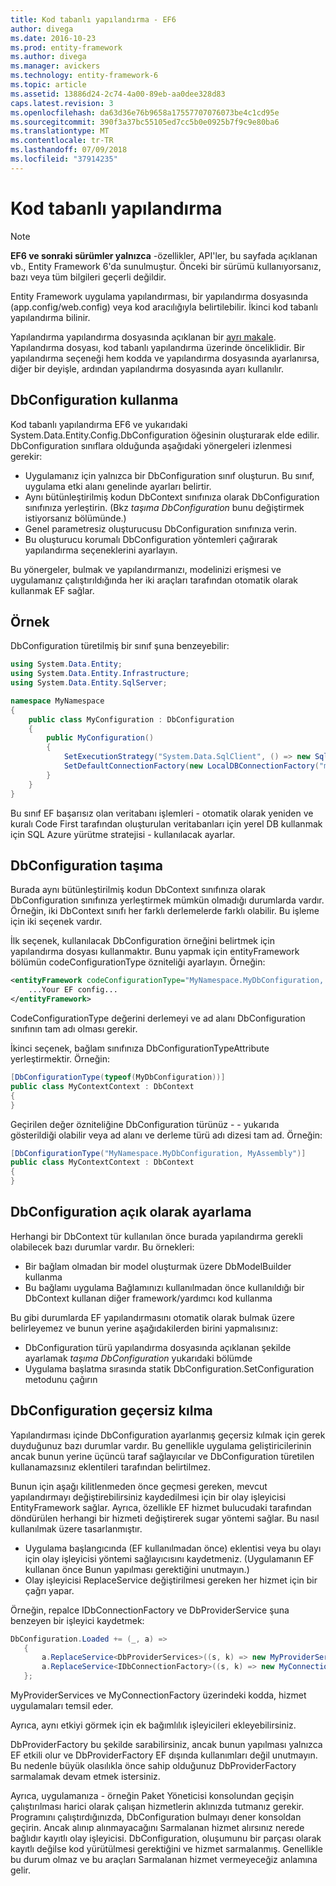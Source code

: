 ```yaml
---
title: Kod tabanlı yapılandırma - EF6
author: divega
ms.date: 2016-10-23
ms.prod: entity-framework
ms.author: divega
ms.manager: avickers
ms.technology: entity-framework-6
ms.topic: article
ms.assetid: 13886d24-2c74-4a00-89eb-aa0dee328d83
caps.latest.revision: 3
ms.openlocfilehash: da63d36e76b9658a17557707076073be4c1cd95e
ms.sourcegitcommit: 390f3a37bc55105ed7cc5b0e0925b7f9c9e80ba6
ms.translationtype: MT
ms.contentlocale: tr-TR
ms.lasthandoff: 07/09/2018
ms.locfileid: "37914235"
---
```

# <a name="code-based-configuration"></a>Kod tabanlı yapılandırma
> [!NOTE]
> **EF6 ve sonraki sürümler yalnızca** -özellikler, API'ler, bu sayfada açıklanan vb., Entity Framework 6'da sunulmuştur. Önceki bir sürümü kullanıyorsanız, bazı veya tüm bilgileri geçerli değildir.  

Entity Framework uygulama yapılandırması, bir yapılandırma dosyasında (app.config/web.config) veya kod aracılığıyla belirtilebilir. İkinci kod tabanlı yapılandırma bilinir.  

Yapılandırma yapılandırma dosyasında açıklanan bir [ayrı makale](config-file.md). Yapılandırma dosyası, kod tabanlı yapılandırma üzerinde önceliklidir. Bir yapılandırma seçeneği hem kodda ve yapılandırma dosyasında ayarlanırsa, diğer bir deyişle, ardından yapılandırma dosyasında ayarı kullanılır.  

## <a name="using-dbconfiguration"></a>DbConfiguration kullanma  

Kod tabanlı yapılandırma EF6 ve yukarıdaki System.Data.Entity.Config.DbConfiguration öğesinin oluşturarak elde edilir. DbConfiguration sınıflara olduğunda aşağıdaki yönergeleri izlenmesi gerekir:  

- Uygulamanız için yalnızca bir DbConfiguration sınıf oluşturun. Bu sınıf, uygulama etki alanı genelinde ayarları belirtir.  
- Aynı bütünleştirilmiş kodun DbContext sınıfınıza olarak DbConfiguration sınıfınıza yerleştirin. (Bkz *taşıma DbConfiguration* bunu değiştirmek istiyorsanız bölümünde.)  
- Genel parametresiz oluşturucusu DbConfiguration sınıfınıza verin.  
- Bu oluşturucu korumalı DbConfiguration yöntemleri çağırarak yapılandırma seçeneklerini ayarlayın.  

Bu yönergeler, bulmak ve yapılandırmanızı, modelinizi erişmesi ve uygulamanız çalıştırıldığında her iki araçları tarafından otomatik olarak kullanmak EF sağlar.  

## <a name="example"></a>Örnek  

DbConfiguration türetilmiş bir sınıf şuna benzeyebilir:  

``` csharp
using System.Data.Entity;
using System.Data.Entity.Infrastructure;
using System.Data.Entity.SqlServer;

namespace MyNamespace
{
    public class MyConfiguration : DbConfiguration
    {
        public MyConfiguration()
        {
            SetExecutionStrategy("System.Data.SqlClient", () => new SqlAzureExecutionStrategy());
            SetDefaultConnectionFactory(new LocalDBConnectionFactory("mssqllocaldb"));
        }
    }
}
```  

Bu sınıf EF başarısız olan veritabanı işlemleri - otomatik olarak yeniden ve kuralı Code First tarafından oluşturulan veritabanları için yerel DB kullanmak için SQL Azure yürütme stratejisi - kullanılacak ayarlar.  

## <a name="moving-dbconfiguration"></a>DbConfiguration taşıma  

Burada aynı bütünleştirilmiş kodun DbContext sınıfınıza olarak DbConfiguration sınıfınıza yerleştirmek mümkün olmadığı durumlarda vardır. Örneğin, iki DbContext sınıfı her farklı derlemelerde farklı olabilir. Bu işleme için iki seçenek vardır.  

İlk seçenek, kullanılacak DbConfiguration örneğini belirtmek için yapılandırma dosyası kullanmaktır. Bunu yapmak için entityFramework bölümün codeConfigurationType özniteliği ayarlayın. Örneğin:  

``` xml
<entityFramework codeConfigurationType="MyNamespace.MyDbConfiguration, MyAssembly">
    ...Your EF config...
</entityFramework>
```  

CodeConfigurationType değerini derlemeyi ve ad alanı DbConfiguration sınıfının tam adı olması gerekir.  

İkinci seçenek, bağlam sınıfınıza DbConfigurationTypeAttribute yerleştirmektir. Örneğin:  

``` csharp  
[DbConfigurationType(typeof(MyDbConfiguration))]
public class MyContextContext : DbContext
{
}
```  

Geçirilen değer özniteliğine DbConfiguration türünüz - - yukarıda gösterildiği olabilir veya ad alanı ve derleme türü adı dizesi tam ad. Örneğin:  

``` csharp
[DbConfigurationType("MyNamespace.MyDbConfiguration, MyAssembly")]
public class MyContextContext : DbContext
{
}
```  

## <a name="setting-dbconfiguration-explicitly"></a>DbConfiguration açık olarak ayarlama  

Herhangi bir DbContext tür kullanılan önce burada yapılandırma gerekli olabilecek bazı durumlar vardır. Bu örnekleri:  

- Bir bağlam olmadan bir model oluşturmak üzere DbModelBuilder kullanma  
- Bu bağlamı uygulama Bağlamınızı kullanılmadan önce kullanıldığı bir DbContext kullanan diğer framework/yardımcı kod kullanma  

Bu gibi durumlarda EF yapılandırmasını otomatik olarak bulmak üzere belirleyemez ve bunun yerine aşağıdakilerden birini yapmalısınız:  

- DbConfiguration türü yapılandırma dosyasında açıklanan şekilde ayarlamak *taşıma DbConfiguration* yukarıdaki bölümde
- Uygulama başlatma sırasında statik DbConfiguration.SetConfiguration metodunu çağırın  

## <a name="overriding-dbconfiguration"></a>DbConfiguration geçersiz kılma  

Yapılandırması içinde DbConfiguration ayarlanmış geçersiz kılmak için gerek duyduğunuz bazı durumlar vardır. Bu genellikle uygulama geliştiricilerinin ancak bunun yerine üçüncü taraf sağlayıcılar ve DbConfiguration türetilen kullanamazsınız eklentileri tarafından belirtilmez.  

Bunun için aşağı kilitlenmeden önce geçmesi gereken, mevcut yapılandırmayı değiştirebilirsiniz kaydedilmesi için bir olay işleyicisi EntityFramework sağlar.  Ayrıca, özellikle EF hizmet bulucudaki tarafından döndürülen herhangi bir hizmeti değiştirerek sugar yöntemi sağlar. Bu nasıl kullanılmak üzere tasarlanmıştır.  

- Uygulama başlangıcında (EF kullanılmadan önce) eklentisi veya bu olayı için olay işleyicisi yöntemi sağlayıcısını kaydetmeniz. (Uygulamanın EF kullanan önce Bunun yapılması gerektiğini unutmayın.)  
- Olay işleyicisi ReplaceService değiştirilmesi gereken her hizmet için bir çağrı yapar.  

Örneğin, repalce IDbConnectionFactory ve DbProviderService şuna benzeyen bir işleyici kaydetmek:  

``` csharp
DbConfiguration.Loaded += (_, a) =>
   {
       a.ReplaceService<DbProviderServices>((s, k) => new MyProviderServices(s));
       a.ReplaceService<IDbConnectionFactory>((s, k) => new MyConnectionFactory(s));
   };
```  

MyProviderServices ve MyConnectionFactory üzerindeki kodda, hizmet uygulamaları temsil eder.  

Ayrıca, aynı etkiyi görmek için ek bağımlılık işleyicileri ekleyebilirsiniz.  

DbProviderFactory bu şekilde sarabilirsiniz, ancak bunun yapılması yalnızca EF etkili olur ve DbProviderFactory EF dışında kullanımları değil unutmayın. Bu nedenle büyük olasılıkla önce sahip olduğunuz DbProviderFactory sarmalamak devam etmek istersiniz.  

Ayrıca, uygulamanıza - örneğin Paket Yöneticisi konsolundan geçişin çalıştırılması harici olarak çalışan hizmetlerin aklınızda tutmanız gerekir. Programını çalıştırdığınızda, DbConfiguration bulmayı dener konsoldan geçirin. Ancak alınıp alınmayacağını Sarmalanan hizmet alırsınız nerede bağlıdır kayıtlı olay işleyicisi. DbConfiguration, oluşumunu bir parçası olarak kayıtlı değilse kod yürütülmesi gerektiğini ve hizmet sarmalanmış. Genellikle bu durum olmaz ve bu araçları Sarmalanan hizmet vermeyeceğiz anlamına gelir.  
